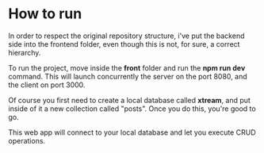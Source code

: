 # How to run

In order to respect the original repository structure, i've put the backend side into the frontend folder, even though
this is not, for sure, a correct hierarchy.

To run the project, move inside the **front** folder and run the **npm run dev** command.
This will launch concurrently the server on the port 8080, and the client on port 3000.

Of course you first need to create a local database called **xtream**, and put inside of it a new collection called "posts".
Once you do this, you're good to go.

This web app will connect to your local database and let you execute CRUD operations.
